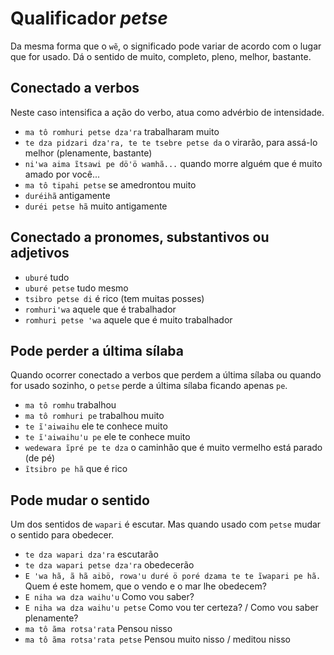 # Qualificador _petse_

Da mesma forma que o `wẽ`, o significado pode variar de acordo com o lugar que for usado. Dá o sentido de muito, completo, pleno, melhor, bastante.

## Conectado a verbos

Neste caso intensifica a ação do verbo, atua como advérbio de intensidade.

- `ma tô romhuri petse dzaꞌra` trabalharam muito
- `te dza pidzari dzaꞌra, te te tsebre petse da` o virarão, para assá-lo melhor (plenamente, bastante)
- `niꞌwa aima ĩtsawi pe döꞌö wamhã...` quando morre alguém que é muito amado por você...
- `ma tô tipahi petse` se amedrontou muito
- `duréihã` antigamente
- `duréi petse hã` muito antigamente

## Conectado a pronomes, substantivos ou adjetivos

- `uburé` tudo
- `uburé petse` tudo mesmo
- `tsibro petse di` é rico (tem muitas posses)
- `romhuriꞌwa` aquele que é trabalhador
- `romhuri petse ꞌwa` aquele que é muito trabalhador

## Pode perder a última sílaba

Quando ocorrer conectado a verbos que perdem a última sílaba ou quando for usado sozinho, o `petse` perde a última sílaba ficando apenas `pe`.

- `ma tô romhu` trabalhou
- `ma tô romhuri pe` trabalhou muito
- `te ĩꞌaiwaihu` ele te conhece muito
- `te ĩꞌaiwaihuꞌu pe` ele te conhece muito
- `wedewara ĩpré pe te dza` o caminhão que é muito vermelho está parado (de pé)
- `ĩtsibro pe hã` que é rico

## Pode mudar o sentido

Um dos sentidos de `wapari` é escutar. Mas quando usado com `petse` mudar o sentido para obedecer.

- `te dza wapari dzaꞌra` escutarão
- `te dza wapari petse dzaꞌra` obedecerão
- `E ꞌwa hã, ã hã aibö, rowaꞌu duré ö poré dzama te te ĩwapari pe hã.` Quem é este homem, que o vendo e o mar lhe obedecem?
- `E niha wa dza waihuꞌu` Como vou saber?
- `E niha wa dza waihuꞌu petse` Como vou ter certeza? / Como vou saber plenamente?
- `ma tô ãma rotsaꞌrata` Pensou nisso
- `ma tô ãma rotsaꞌrata petse` Pensou muito nisso / meditou nisso
